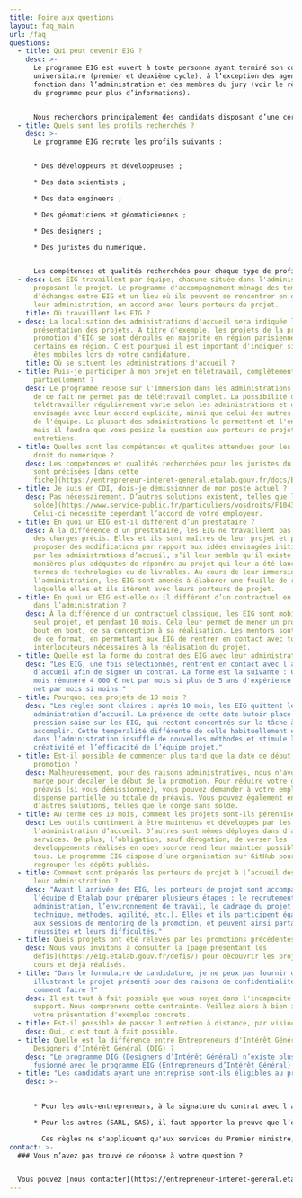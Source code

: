 ```yaml
---
title: Foire aux questions
layout: faq_main
url: /faq
questions:
  - title: Qui peut devenir EIG ?
    desc: >-
      Le programme EIG est ouvert à toute personne ayant terminé son cursus
      universitaire (premier et deuxième cycle), à l’exception des agents en
      fonction dans l’administration et des membres du jury (voir le règlement
      du programme pour plus d’informations).


      Nous recherchons principalement des candidats disposant d’une certaine expérience (environ 5 ans), mais des profils moins expérimentés ayant déjà mené des projets d’entreprenariat ou associatifs sont également les bienvenus.
  - title: Quels sont les profils recherchés ?
    desc: >-
      Le programme EIG recrute les profils suivants :


      * Des développeurs et développeuses ;

      * Des data scientists ;

      * Des data engineers ;

      * Des géomaticiens et géomaticiennes ;

      * Des designers ;

      * Des juristes du numérique.


      Les compétences et qualités recherchées pour chaque type de profil sont précisées [ici](https://entrepreneur-interet-general.etalab.gouv.fr/docs/EIG5_Fiche-metiers_Profils-du-numerique.pdf).
  - desc: Les EIG travaillent par équipe, chacune située dans l'administration
      proposant le projet. Le programme d'accompagnement ménage des temps
      d'échanges entre EIG et un lieu où ils peuvent se rencontrer en dehors de
      leur administration, en accord avec leurs porteurs de projet.
    title: Où travaillent les EIG ?
  - desc: La localisation des administrations d'accueil sera indiquée lors de la
      présentation des projets. A titre d'exemple, les projets de la précédente
      promotion d'EIG se sont déroulés en majorité en région parisienne, mais
      certains en région. C'est pourquoi il est important d'indiquer si vous
      êtes mobiles lors de votre candidature.
    title: Où se situent les administrations d'accueil ?
  - title: Puis-je participer à mon projet en télétravail, complètement ou
      partiellement ?
    desc: Le programme repose sur l'immersion dans les administrations d'accueil, et
      de ce fait ne permet pas de télétravail complet. La possibilité de
      télétravailler régulièrement varie selon les administrations et devra être
      envisagée avec leur accord explicite, ainsi que celui des autres membres
      de l'équipe. La plupart des administrations le permettent et l'encadrent,
      mais il faudra que vous posiez la question aux porteurs de projet lors des
      entretiens.
  - title: Quelles sont les compétences et qualités attendues pour les profils en
      droit du numérique ?
    desc: Les compétences et qualités recherchées pour les juristes du numérique
      sont précisées [dans cette
      fiche](https://entrepreneur-interet-general.etalab.gouv.fr/docs/EIG5_Fiche-metier_Droit-du-numerique.pdf).
  - title: Je suis en CDI, dois-je démissionner de mon poste actuel ?
    desc: Pas nécessairement. D’autres solutions existent, telles que le [congé sans
      solde](https://www.service-public.fr/particuliers/vosdroits/F10431).
      Celui-ci nécessite cependant l’accord de votre employeur.
  - title: En quoi un EIG est-il différent d’un prestataire ?
    desc: À la différence d’un prestataire, les EIG ne travaillent pas sur un cahier
      des charges précis. Elles et ils sont maîtres de leur projet et peuvent
      proposer des modifications par rapport aux idées envisagées initialement
      par les administrations d’accueil, s’il leur semble qu’il existe des
      manières plus adéquates de répondre au projet qui leur a été lancé, en
      termes de technologies ou de livrables. Au cours de leur immersion dans
      l’administration, les EIG sont amenés à élaborer une feuille de route sur
      laquelle elles et ils itèrent avec leurs porteurs de projet.
  - title: En quoi un EIG est-elle ou il différent d’un contractuel en CDD de 3 ans
      dans l’administration ?
    desc: À la différence d’un contractuel classique, les EIG sont mobilisés sur un
      seul projet, et pendant 10 mois. Cela leur permet de mener un projet de
      bout en bout, de sa conception à sa réalisation. Les mentors sont garants
      de ce format, en permettant aux EIG de rentrer en contact avec tous les
      interlocuteurs nécessaires à la réalisation du projet.
  - title: Quelle est la forme du contrat des EIG avec leur administration d’accueil ?
    desc: "Les EIG, une fois sélectionnés, rentrent en contact avec l’administration
      d’accueil afin de signer un contrat. La forme est la suivante : CDD de 10
      mois rémunéré 4 000 € net par mois si plus de 5 ans d'expérience ; 3 500 €
      net par mois si moins."
  - title: Pourquoi des projets de 10 mois ?
    desc: "Les règles sont claires : après 10 mois, les EIG quittent leur
      administration d’accueil. La présence de cette date butoir place une
      pression saine sur les EIG, qui restent concentrés sur la tâche à
      accomplir. Cette temporalité différente de celle habituellement en vigueur
      dans l’administration insuffle de nouvelles méthodes et stimule la
      créativité et l’efficacité de l’équipe projet."
  - title: Est-il possible de commencer plus tard que la date de début de la
      promotion ?
    desc: Malheureusement, pour des raisons administratives, nous n'avons pas de
      marge pour décaler le début de la promotion. Pour réduire votre délai de
      préavis (si vous démissionnez), vous pouvez demander à votre employeur une
      dispense partielle ou totale de préavis. Vous pouvez également envisager
      d’autres solutions, telles que le congé sans solde.
  - title: Au terme des 10 mois, comment les projets sont-ils pérennisés ?
    desc: Les outils continuent à être maintenus et développés par les équipes de
      l’administration d’accueil. D’autres sont mêmes déployés dans d’autres
      services. De plus, l’obligation, sauf dérogation, de verser les
      développements réalisés en open source rend leur maintien possible par
      tous. Le programme EIG dispose d’une organisation sur GitHub pour y
      regrouper les dépôts publiés.
  - title: Comment sont préparés les porteurs de projet à l’accueil des EIG dans
      leur administration ?
    desc: "Avant l’arrivée des EIG, les porteurs de projet sont accompagnés par
      l’équipe d’Etalab pour préparer plusieurs étapes : le recrutement
      administration, l’environnement de travail, le cadrage du projet (besoins
      technique, méthodes, agilité, etc.). Elles et ils participent également
      aux sessions de mentoring de la promotion, et peuvent ainsi partager leurs
      réussites et leurs difficultés."
  - title: Quels projets ont été relevés par les promotions précédentes ?
    desc: Nous vous invitons à consulter la [page présentant les
      défis](https://eig.etalab.gouv.fr/defis/) pour découvrir les projets en
      cours et déjà réalisés.
  - title: "Dans le formulaire de candidature, je ne peux pas fournir de support
      illustrant le projet présenté pour des raisons de confidentialité :
      comment faire ?"
    desc: Il est tout à fait possible que vous soyez dans l'incapacité de joindre un
      support. Nous comprenons cette contrainte. Veillez alors à bien illustrer
      votre présentation d'exemples concrets.
  - title: Est-il possible de passer l'entretien à distance, par visioconférence ?
    desc: Oui, c'est tout à fait possible.
  - title: Quelle est la différence entre Entrepreneurs d'Intérêt Général (EIG) et
      Designers d'Intérêt Général (DIG) ?
    desc: "Le programme DIG (Designers d’Intérêt Général) n’existe plus : il a
      fusionné avec le programme EIG (Entrepreneurs d’Intérêt Général) en 2020."
  - title: "Les candidats ayant une entreprise sont-ils éligibles au programme EIG ? "
    desc: >-
      

      * Pour les auto-entrepreneurs, à la signature du contrat avec l'administration d'accueil, il faudra fournir une attestation sur l’honneur qu’ils n’exerceront pas d’autre activité pendant toute la durée du contrat ;

      * Pour les autres (SARL, SAS), il faut apporter la preuve que l’entreprise est fermée ou en sommeil ou qu’ils n’en sont plus dirigeants.

        Ces règles ne s'appliquent qu'aux services du Premier ministre, d'autres règles pouvant s'appliquer dans les autres administrations.
contact: >-
  ### Vous n’avez pas trouvé de réponse à votre question ?


  Vous pouvez [nous contacter](https://entrepreneur-interet-general.etalab.gouv.fr/contact.html "Formulaire de contact") et nous vous répondrons rapidement
---
```

